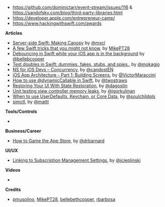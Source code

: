 - https://github.com/dominictarr/event-stream/issues/116 & https://sandofsky.com/blog/third-party-libraries.html
- https://developer.apple.com/entrepreneur-camp/
- https://www.hackingwithswift.com/awards

**Articles**

* [Server-side Swift: Making Canopy](https://medium.com/@mxcl/server-side-swift-making-canopy-2-6-95c318a3bb89) by [@mxcl](https://twitter.com/mxcl)
* [A few Swift tricks that you might not know](https://medium.com/@mpesate/a-few-swift-tricks-that-you-might-not-know-7d14afbd5f71), by [MikePT28](https://twitter.com/mikept28)
* [Debouncing in Swift while your iOS app is in the background](http://blog.hellocode.co/post/debounce-swift/) by [@bellebcooper](http://www.twitter.com/bellebcooper)
* [Test doubles in Swift: dummies, fakes, stubs, and spies.](https://www.mokacoding.com/blog/swift-test-doubles/), by [@mokagio](https://twitter.com/mokagio)
* [NS for iOS Devs – Concurrency](https://theswiftpost.co/concurrency/), by [@candostEN](https://twitter.com/candostEN)
* [iOS App Architecture - Part 1: Building Screens](https://gist.github.com/vmaraccini/983349d95556dd55e3f2ceaf32ebba74), by [@VictorMaraccini](https://twitter.com/VictorMaraccini)
* [How to use @dynamicCallable in Swift](https://www.hackingwithswift.com/articles/134/how-to-use-dynamiccallable-in-swift), by [@twostraws](https://twitter.com/twostraws)
* [Restoring Your UI With State Restoration](https://agostini.tech/2018/11/25/restoring-your-ui-with-state-restoration/), by [@dagostin](https://twitter.com/dagostin)
* [Unit testing view controller memory leaks](https://blog.kulman.sk/unit-testing-memory-leaks/), by [@igorkulman](https://twitter.com/igorkulman)
* [When to use UserDefaults, Keychain, or Core Data](https://fluffy.es/persist-data/), by [@soulchildpls](https://twitter.com/soulchildpls)
* [simctl](https://nshipster.com/simctl/), by [@mattt](https://twitter.com/mattt)

**Tools/Controls**

* 

**Business/Career**

* [How to Game the App Store](http://davidbarnard.com/post/180568817995/how-to-game-the-app-store), by [@drbarnard](https://twitter.com/drbarnard)

**UI/UX**

* [Linking to Subscription Management Settings](https://joecieplinski.com/blog/2018/11/26/linking-to-subscription-management-settings/), by [@jcieplinski](http://twitter.com/jcieplinski)

**Videos**

* 

**Credits**

* [pmusolino](https://github.com/pmusolino), [MikePT28](https://github.com/MikePT28), [bellebethcooper](https://github.com/bellebethcooper/), [rbarbosa](https://github.com/rbarbosa)
